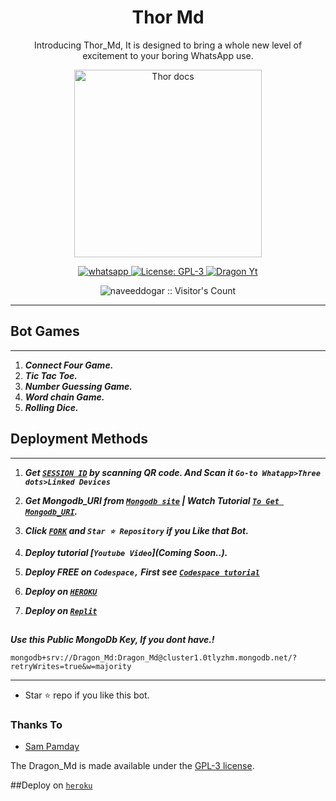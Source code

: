  <h1 align="center"> Thor Md </h1> 
<p align="center"> Introducing Thor_Md, It is designed to bring a whole new level of excitement to your boring WhatsApp use. </p>

<p align="center">
  <a href="https://youtube.com/@dragonmd">
    <img alt="Thor docs" height="300" src="https://telegra.ph/file/4e406c1a71d16c9be980a.jpg">
  </a>
</p>
  
   
<p align="center">
  <a href="https://wa.me/+923096566451?text=Hi+Bro--+I+Need+Help.+I+messaged+you+from+Dragon-Md+Repo" target="_blank">
    <img alt="whatsapp" src="https://img.shields.io/badge/ Whatsapp -25D366?style=for-the-badge&logo=whatsapp&logoColor=white" />
  </a>
  <a aria-label="Dragon_Md is free to use" href="https://github.com/naveeddogar/Dragon-MD/blob/main/LICENCE" target="_blank">
    <img alt="License: GPL-3" src="https://badges.frapsoft.com/os/gpl/gpl.png?v=103)](https://opensource.org/licenses/GPL-3.0/" target="_blank" />
  </a>
  <a aria-label="Dragon_Md is free to use" href="https://youtube.com/@suhaihdhdinfo" target="_blank">
    <img alt="Dragon Yt" src="https://img.shields.io/youtube/channel/subscribers/UCU071AMRqcd5mfTdCgJFwPg" target="_blank" />
  </a>

</p>
<p align="center"><img src="https://profile-counter.glitch.me/{naveeddogar}/count.svg" alt="naveeddogar :: Visitor's Count" /></p>

---




  

 



## Bot Games
---
1. ***Connect Four Game.***
2.  ***Tic Tac Toe.***
3.  ***Number Guessing Game.***
4.  ***Word chain Game.***
5.  ***Rolling Dice.***
##







  
 
## Deployment Methods
---
1.  ***Get [`SESSION ID`](https://replit.com/@naveeddogar/Dragon-MD) by scanning QR code. And Scan it `Go-to Whatapp>Three dots>Linked Devices`***
2.  ***Get Mongodb_URI from [`Mongodb site`](https://www.mongodb.com/) | Watch Tutorial [`To Get Mongodb_URI`](https://youtu.be/6rnftFl0fAI).***
3.  ***Click [`FORK`](https://github.com/naveeddogar/Dragon-MD/fork) and `Star ⭐ Repository` if you Like that Bot.***
4.  ***Deploy tutorial [`Youtube Video`](Coming Soon..).***


5.  ***Deploy FREE on `Codespace,` First see [`Codespace tutorial`](https://youtu.be/3Nd)***
6.  ***Deploy on [`HEROKU`](https://dashboard.heroku.com/new?template=https://github.com/naveeddogar/Dragon-MD)***
7.  ***Deploy on [`Replit`](https://replit.com/github.com/naveeddogar/Dragon-MD)***

##


***Use this Public MongoDb Key, If you dont have.!***
```
mongodb+srv://Dragon_Md:Dragon_Md@cluster1.0tlyzhm.mongodb.net/?retryWrites=true&w=majority
```
---

- Star ⭐ repo if you like this bot.



### Thanks To
- [Sam Pamday](https://github.com/Sampandey001) 


The Dragon_Md is made available under the [GPL-3 license](https://github.com/naveeddogar/Dragon-MD/blob/main/LICENCE).

##Deploy on [`heroku`]( https://dashboard.heroku.com/new?template=https://github.com/fo/Secktor-bot)
